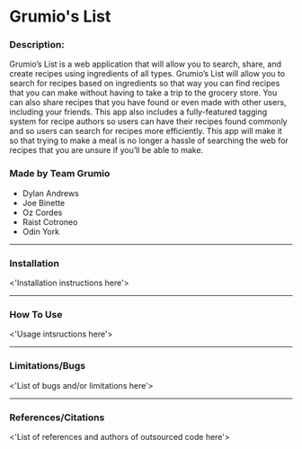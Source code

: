 # Grumio's List
### Description:
Grumio’s List is a web application that will allow you to search, share, and create recipes using ingredients of all types.  Grumio’s List will allow you to search for recipes based on ingredients so that way you can find recipes that you can make without having to take a trip to the grocery store.  You can also share recipes that you have found or even made with other users, including your friends.  This app also includes a fully-featured tagging system for recipe authors so users can have their recipes found commonly and so users can search for recipes more efficiently.  This app will make it so that trying to make a meal is no longer a hassle of searching the web for recipes that you are unsure if you’ll be able to make.

### Made by Team Grumio
- Dylan Andrews
- Joe Binette
- Oz Cordes
- Raist Cotroneo
- Odin York
---
### Installation
<'Installation instructions here'>

---
### How To Use
<'Usage intsructions here'>

---
### Limitations/Bugs
<'List of bugs and/or limitations here'>

---
### References/Citations
<'List of references and authors of outsourced code here'>

